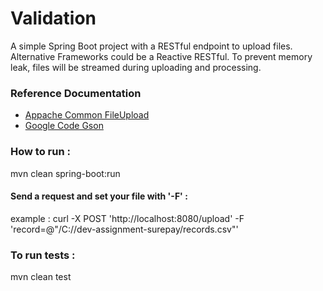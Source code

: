 # Validation
A simple Spring Boot project with a RESTful endpoint to upload files.
Alternative Frameworks could be a Reactive RESTful. To prevent memory leak, files will be streamed during uploading and processing.



### Reference Documentation
* [Appache Common FileUpload ](https://commons.apache.org/proper/commons-fileupload/)
* [Google Code Gson](https://mvnrepository.com/artifact/com.google.code.gson/gson)


### How to run :
mvn clean spring-boot:run
#### Send a request and set your file with '-F' :
example : curl -X POST 'http://localhost:8080/upload' -F 'record=@"/C://dev-assignment-surepay/records.csv"'



### To run tests :
mvn clean test


